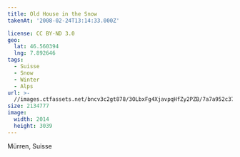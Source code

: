 ```yaml
---
title: Old House in the Snow
takenAt: '2008-02-24T13:14:33.000Z'

license: CC BY-ND 3.0
geo:
  lat: 46.560394
  lng: 7.892646
tags:
  - Suisse
  - Snow
  - Winter
  - Alps
url: >-
  //images.ctfassets.net/bncv3c2gt878/3OLbxFg4XjavpqHfZy2PZB/7a7a952c37bcf58f14c41ac58b88f8ef/old-house-in-the-snow_4343887222_o
size: 2134777
image:
  width: 2014
  height: 3039
---
```


Mürren, Suisse
